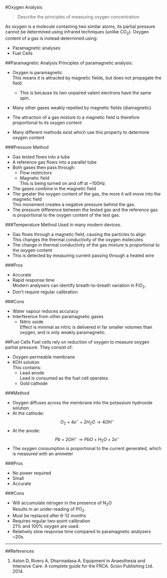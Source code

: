 #Oxygen Analysis
> Describe the principles of measuring oxygen concentration

As oxygen is a molecule containing two similar atoms, its partial pressure cannot be determined using infrared techniques (unlike CO<sub>2</sub>). Oxygen content of a gas is instead determined using:
* Paramagnetic analyses
* Fuel Cells

##Paramagnetic Analysis
Principles of paramagnetic analysis:
* Oxygen is paramagnetic  
This means it is attracted by magnetic fields, but does not propagate the field. 
    * This is because its two unpaired valent electrons have the same spin.
* Many other gases weakly repelled by magnetic fields (diamagnetic)

* The attraction of a gas mixture to a magnetic field is therefore proportional to its oxygen content
* Many different methods exist which use this property to determine oxygen content

###Pressure Method
* Gas tested flows into a tube
* A reference gas flows into a parallel tube
* Both gases then pass through:
    * Flow restrictors
    * Magnetic field  
    This is being turned on and off at ~100Hz.
* The gases combine in the magnetic field
* The greater the oxygen content of the gas, the more it will move into the magnetic field  
This movement creates a negative pressure behind the gas.
* The pressure difference between the tested gas and the reference gas is proportional to the oxygen content of the test gas.


###Temperature Method
Used in many modern devices.
* Gas flows through a magnetic field, causing the particles to align  
This changes the thermal conductivity of the oxygen molecules.
* The change in thermal conductivity of the gas mixture is proportional to the oxygen content
* This is detected by measuring current passing through a heated wire

###Pros
* Accurate
* Rapid response time  
Modern analysers can identify breath-to-breath variation in FiO<sub>2</sub>.
* Don't require regular calibration

###Cons
* Water vapour reduces accuracy
* Interference from other paramagnetic gases
    * Nitric oxide  
    Effect is minimal as nitric is delivered in far smaller volumes than oxygen, and is only weakly paramagnetic.

##Fuel Cells
Fuel cells rely on reduction of oxygen to measure oxygen partial pressure. They consist of:
* Oxygen permeable membrane
* KOH solution  
This contains:
    * Lead anode  
    Lead is consumed as the fuel cell operates.
    * Gold cathode

###Method
* Oxygen diffuses across the membrane into the potassium hydroxide solution
* At the cathode:  
$$O_2 + 4e^- + 2H_2O \rightarrow 4OH^-$$
* At the anode:  
$$Pb + 2OH^- \rightarrow PbO + H_2O + 2e^-$$
* The oxygen consumption is proportional to the current generated, which is measured with an ammeter

###Pros
* No power required
* Small
* Accurate

###Cons
* Will accumulate nitrogen in the presence of N<sub>2</sub>O  
Results in an under-reading of PO<sub>2</sub>.
* Must be replaced after 6-12 months
* Requires regular two-point calibration  
21% and 100% oxygen are used.
* Relatively slow response time compared to paramagnetic analysers  
~20s.


---

##References
1. Aston D, Rivers A, Dharmadasa A. Equipment in Anaesthesia and Intensive Care: A complete guide for the FRCA. Scion Publishing Ltd. 2014.
